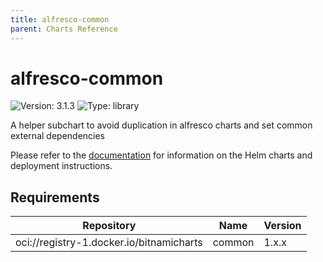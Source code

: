 ```yaml
---
title: alfresco-common
parent: Charts Reference
---
```


# alfresco-common

![Version: 3.1.3](https://img.shields.io/badge/Version-3.1.3-informational?style=flat-square) ![Type: library](https://img.shields.io/badge/Type-library-informational?style=flat-square)

A helper subchart to avoid duplication in alfresco charts and set common
external dependencies

Please refer to the [documentation](https://github.com/Alfresco/acs-deployment/blob/master/docs/helm/README.md) for information on the Helm charts and deployment instructions.

## Requirements

| Repository | Name | Version |
|------------|------|---------|
| oci://registry-1.docker.io/bitnamicharts | common | 1.x.x |
